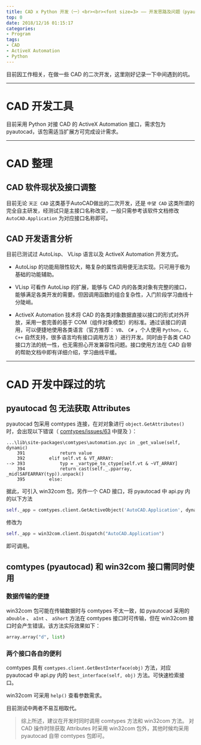 ```yaml
---
title: CAD x Python 开发（一）<br><br><font size=3> —— 开发思路及问题（pyautocad 无法获取 Attributes）</font>
top: 0
date: 2018/12/16 01:15:17
categories:
- Program
tags:
- CAD
- ActiveX Automation
- Python
---
```


目前因工作相关，在做一些 CAD 的二次开发，这里刚好记录一下中间遇到的坑。

---

# CAD 开发工具

目前采用 Python 对接 CAD 的 ActiveX Automation 接口，需求包为 pyautocad，该包需适当扩展方可完成设计需求。
<!-- more -->

---

# CAD 整理

## CAD 软件现状及接口调整

目前无论 `天正 CAD` 这类基于AutoCAD做出的二次开发，还是 `中望 CAD` 这类所谓的完全自主研发，经测试只是主接口名称改变，一般只需参考该软件文档修改 `AutoCAD.Application` 为对应接口名称即可。

## CAD 开发语言分析

目前已测试过 AutoLisp、 VLisp 语言以及 ActiveX Automation 开发方式。

- AutoLisp 的功能局限性较大，略复杂的属性调用便无法实现。只可用于极为基础的功能辅助。

- VLisp 可看作 AutoLisp 的扩展，能够与 CAD 内的各类对象有完整的接口，能够满足各类开发的需要。但因调用函数的组合复杂性，入门阶段学习曲线十分陡峭。

- ActiveX Automation 技术将 CAD 的各类对象数据直接以接口的形式对外开放，采用一套完善的基于 COM（组件对象模型）的标准。通过该接口的调用，可以便捷地使用各类语言（官方推荐： `VB`、 `C#` ，个人使用 `Python`，`C`、 `C++` 自然支持，很多语言均有接口调用方法 ）进行开发。同时由于各类 CAD 接口方法的统一性，也无需担心开发兼容性问题。接口使用方法在 CAD 自带的帮助文档中即有详细介绍，学习曲线平缓。

---

# CAD 开发中踩过的坑

## pyautocad 包 无法获取 Attributes

pyautocad 包采用 comtypes 连接，在对对象进行 `object.GetAttributes()` 时，会出现以下错误（ [comtypes/issues/63](https://github.com/enthought/comtypes/issues/63) 中提及 ）：

```
...\lib\site-packages\comtypes\automation.pyc in _get_value(self, dynamic)
    391             return value
    392         elif self.vt & VT_ARRAY:
--> 393             typ = _vartype_to_ctype[self.vt & ~VT_ARRAY]
    394             return cast(self._.pparray, _midlSAFEARRAY(typ)).unpack()
    395         else:
```

据此，可引入 win32com 包，另作一个 CAD 接口，将 pyautocad 中 api.py 内的以下方法

```python
self._app = comtypes.client.GetActiveObject('AutoCAD.Application', dynamic=True)
```

修改为

```python
self._app = win32com.client.Dispatch("AutoCAD.Application")
```

即可调用。

## comtypes (pyautocad) 和 win32com 接口需同时使用

### 数据传输的便捷

win32com 包可能在传输数据时与 comtypes 不太一致，如 pyautocad 采用的 `aDouble` 、 `aInt` 、 `aShort` 方法在 comtypes 接口时可传输，但在 win32com 接口时会产生错误。该方法实际效果如下：

```python
array.array("d", list)
```

### 两个接口各自的便利

comtypes 具有 `comtypes.client.GetBestInterface(obj)` 方法，对应 pyautocad 中 api.py 内的 `best_interface(self, obj)` 方法。可快速检索接口。

win32com 可采用 `help()` 查看参数需求。

目前测试中两者不易互相取代。

> 综上所述，建议在开发时同时调用 comtypes 方法和 win32com 方法。
> 对 CAD 操作时除获取 Attributes 时采用 win32com 包外，其他时候均采用 pyautocad 自带 comtypes 包即可。
